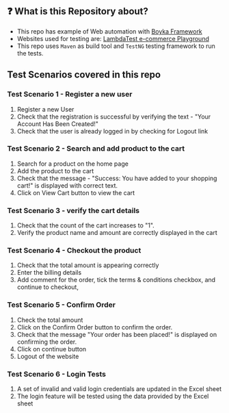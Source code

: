 ## :question: What is this Repository about?

- This repo has example of Web automation with [Boyka Framework](https://github.com/BoykaFramework/boyka-framework)
- Websites used for testing are: [LambdaTest e-commerce Playground](https://ecommerce-playground.lambdatest.io/)
- This repo uses `Maven` as build tool and `TestNG` testing framework to run the tests.

## Test Scenarios covered in this repo

### Test Scenario 1 - Register a new user

1. Register a new User
2. Check that the registration is successful by verifying the text - "Your Account Has Been Created!"
3. Check that the user is already logged in by checking for Logout link

### Test Scenario 2 - Search and add product to the cart

1. Search for a product on the home page
2. Add the product to the cart
3. Check that the message - "Success: You have added <product> to your shopping cart!" is displayed with correct text.
4. Click on View Cart button to view the cart

### Test Scenario 3 - verify the cart details

1. Check that the count of the cart increases to "1".
2. Verify the product name and amount are correctly displayed in the cart

### Test Scenario 4 - Checkout the product

1. Check that the total amount is appearing correctly
2. Enter the billing details
3. Add comment for the order, tick the terms & conditions checkbox, and continue to checkout,

### Test Scenario 5 - Confirm Order

1. Check the total amount
2. Click on the Confirm Order button to confirm the order.
3. Check that the message "Your order has been placed!" is displayed on confirming the order.
4. Click on continue button
5. Logout of the website

### Test Scenario 6 - Login Tests

1. A set of invalid and valid login credentials are updated in the Excel sheet
2. The login feature will be tested using the data provided by the Excel sheet


